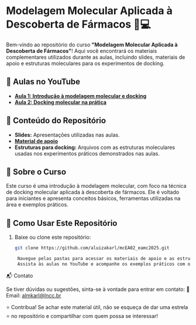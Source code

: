 # Modelagem Molecular Aplicada à Descoberta de Fármacos 🧪💻  

Bem-vindo ao repositório do curso **"Modelagem Molecular Aplicada à Descoberta de Fármacos"**! Aqui você encontrará os materiais complementares utilizados durante as aulas, incluindo slides, materiais de apoio e estruturas moleculares para os experimentos de docking.  

## 🔗 Aulas no YouTube  
- **[Aula 1: Introdução à modelagem molecular e docking](https://www.youtube.com/watch?v=irnUqjCnyYc&t=2511s)**  
- **[Aula 2: Docking molecular na prática](https://www.youtube.com/live/1QkPRb5X6XA?si=gQyiNnSy5a3sNSPJ)**  

## 📂 Conteúdo do Repositório  
- **Slides:** Apresentações utilizadas nas aulas.  
- **[Material de apoio](https://bit.ly/mcEA02)**  
- **Estruturas para docking:** Arquivos com as estruturas moleculares usadas nos experimentos práticos demonstrados nas aulas.  

## 🧠 Sobre o Curso  
Este curso é uma introdução à modelagem molecular, com foco na técnica de docking molecular aplicada à descoberta de fármacos. Ele é voltado para iniciantes e apresenta conceitos básicos, ferramentas utilizadas na área e exemplos práticos.   

## 📝 Como Usar Este Repositório  
1. Baixe ou clone este repositório:  
   ```bash
   git clone https://github.com/aluizakarl/mcEA02_eamc2025.git

    Navegue pelas pastas para acessar os materiais de apoio e as estruturas utilizadas.
    Assista às aulas no YouTube e acompanhe os exemplos práticos com os arquivos fornecidos aqui.

📬 Contato

Se tiver dúvidas ou sugestões, sinta-se à vontade para entrar em contato:
📧 Email: almkarl@lncc.br

⭐ Contribua!
Se achar este material útil, não se esqueça de dar uma estrela ⭐ no repositório e compartilhar com quem possa se interessar!
